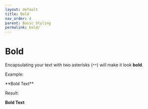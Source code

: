 ```yaml
---
layout: default
title: Bold
nav_order: 4
parent: Basic Styling
permalink: bold/
---
```


# Bold

Encapsulating your text with two asterisks (`**`) will make it look **bold**.

Example:

\*\*Bold Text\*\*

Result:

**Bold Text**